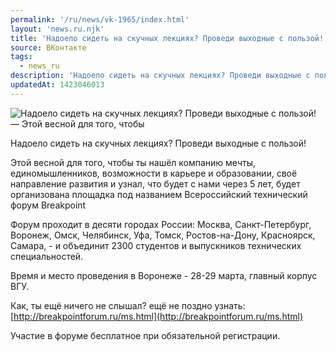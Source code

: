 ```yaml
---
permalink: '/ru/news/vk-1965/index.html'
layout: 'news.ru.njk'
title: 'Надоело сидеть на скучных лекциях? Проведи выходные с пользой! — Этой весной для того, чтобы ты'
source: ВКонтакте
tags:
  - news_ru
description: 'Надоело сидеть на скучных лекциях? Проведи выходные с пользой! — Этой весной для того, чтобы'
updatedAt: 1423046013
---
```

![Надоело сидеть на скучных лекциях? Проведи выходные с пользой! — Этой весной для того, чтобы](https://sun9-50.userapi.com/impf/c623626/v623626833/183b8/9UhHEEE2dGE.jpg?size=400x246&quality=96&proxy=1&sign=893e7d120d28ef6c4ee8cde106982eba&c_uniq_tag=aIxgmwxLqVNstjqbRt9yWZhIB9q0FocTu7df-lzY84A&type=album)

Надоело сидеть на скучных лекциях?
Проведи выходные с пользой!

Этой весной для того, чтобы ты нашёл компанию мечты, единомышленников, возможности в карьере и образовании, своё направление развития и узнал, что будет с нами через 5 лет, будет организована площадка под названием Всероссийский технический форум Breakpoint

Форум проходит в десяти городах России: Москва, Санкт-Петербург, Воронеж, Омск, Челябинск, Уфа, Томск, Ростов-на-Дону, Красноярск, Самара, - и объединит 2300 студентов и выпускников технических специальностей.

Время и место проведения в Воронеже - 28-29 марта, главный корпус ВГУ.

Как, ты ещё ничего не слышал?
ещё не поздно узнать: [http://breakpointforum.ru/ms.html](http://breakpointforum.ru/ms.html)

Участие в форуме бесплатное при обязательной регистрации.
